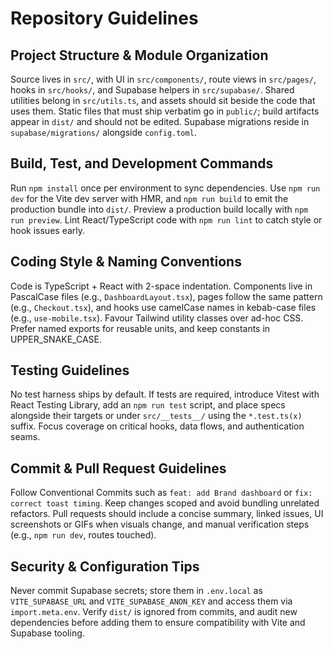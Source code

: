 # Repository Guidelines

## Project Structure & Module Organization
Source lives in `src/`, with UI in `src/components/`, route views in `src/pages/`, hooks in `src/hooks/`, and Supabase helpers in `src/supabase/`. Shared utilities belong in `src/utils.ts`, and assets should sit beside the code that uses them. Static files that must ship verbatim go in `public/`; build artifacts appear in `dist/` and should not be edited. Supabase migrations reside in `supabase/migrations/` alongside `config.toml`.

## Build, Test, and Development Commands
Run `npm install` once per environment to sync dependencies. Use `npm run dev` for the Vite dev server with HMR, and `npm run build` to emit the production bundle into `dist/`. Preview a production build locally with `npm run preview`. Lint React/TypeScript code with `npm run lint` to catch style or hook issues early.

## Coding Style & Naming Conventions
Code is TypeScript + React with 2-space indentation. Components live in PascalCase files (e.g., `DashboardLayout.tsx`), pages follow the same pattern (e.g., `Checkout.tsx`), and hooks use camelCase names in kebab-case files (e.g., `use-mobile.tsx`). Favour Tailwind utility classes over ad-hoc CSS. Prefer named exports for reusable units, and keep constants in UPPER_SNAKE_CASE.

## Testing Guidelines
No test harness ships by default. If tests are required, introduce Vitest with React Testing Library, add an `npm run test` script, and place specs alongside their targets or under `src/__tests__/` using the `*.test.ts(x)` suffix. Focus coverage on critical hooks, data flows, and authentication seams.

## Commit & Pull Request Guidelines
Follow Conventional Commits such as `feat: add Brand dashboard` or `fix: correct toast timing`. Keep changes scoped and avoid bundling unrelated refactors. Pull requests should include a concise summary, linked issues, UI screenshots or GIFs when visuals change, and manual verification steps (e.g., `npm run dev`, routes touched).

## Security & Configuration Tips
Never commit Supabase secrets; store them in `.env.local` as `VITE_SUPABASE_URL` and `VITE_SUPABASE_ANON_KEY` and access them via `import.meta.env`. Verify `dist/` is ignored from commits, and audit new dependencies before adding them to ensure compatibility with Vite and Supabase tooling.
